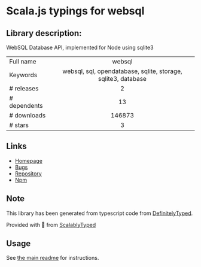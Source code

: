 
# Scala.js typings for websql


## Library description:
WebSQL Database API, implemented for Node using sqlite3

|                    |                 |
| ------------------ | :-------------: |
| Full name          | websql |
| Keywords           | websql, sql, opendatabase, sqlite, storage, sqlite3, database |
| # releases         | 2 |
| # dependents       | 13 |
| # downloads        | 146873 |
| # stars            | 3 |

## Links
- [Homepage](https://github.com/nolanlawson/node-websql#readme)
- [Bugs](https://github.com/nolanlawson/node-websql/issues)
- [Repository](https://github.com/nolanlawson/node-websql)
- [Npm](https://www.npmjs.com/package/websql)
    


## Note
This library has been generated from typescript code from [DefinitelyTyped](https://definitelytyped.org).

Provided with :purple_heart: from [ScalablyTyped](https://github.com/oyvindberg/ScalablyTyped)

## Usage
See [the main readme](../../readme.md) for instructions.


